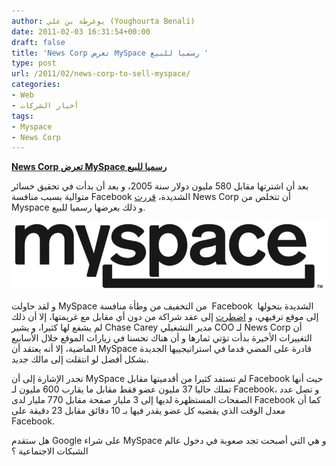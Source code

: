 ```yaml
---
author: يوغرطة بن علي (Youghourta Benali)
date: 2011-02-03 16:31:54+00:00
draft: false
title: 'News Corp تعرض MySpace رسميا للبيع '
type: post
url: /2011/02/news-corp-to-sell-myspace/
categories:
- Web
- أخبار الشركات
tags:
- Myspace
- News Corp
---
```


**[News Corp تعرض MySpace رسميا للبيع]( https://www.it-scoop.com/2011/02/news-corp-to-sell-myspace/ )**


بعد أن اشترتها مقابل 580 مليون دولار سنة 2005، و بعد أن بدأت في تحقيق خسائر متوالية بسبب منافسة Facebook الشديدة، [قررت](http://content.usatoday.com/communities/technologylive/post/2011/02/news-corp-says-its-ready-to-sell-myspace/1) News Corp أن تتخلص من Myspace و ذلك بعرضها رسميا للبيع.


[![](myspace-logo.png)
]( https://www.it-scoop.com/2011/02/news-corp-to-sell-myspace/ )


و لقد حاولت MySpace من التخفيف من وطأة منافسة  Facebook  الشديدة بتحولها إلى موقع ترفيهي، و [اضطرت](https://www.it-scoop.com/2010/11/news-corp-myspace/) إلى عقد شراكة من دون أي مقابل مع غريمتها، إلا أن ذلك لم يشفع لها كثيرا، و يشير Chase Carey مدير التشغيلي COO لـ News Corp أن التغييرات الأخيرة بدأت تؤتي ثمارها و أن هناك تحسنا في زيارات الموقع خلال الأسابيع الماضية، إلا أنه يعتقد أن MySpace قادرة على المضي قدما في استراتيجييها الجديدة بشكل أفضل لو انتقلت إلى مالك جديد.

تجدر الإشارة إلى أن MySpace لم تستفد كثيرا من أقدميتها مقابل Facebook حيث أنها تملك حاليا 37 مليون عضو فقط مقابل ما يقارب 600 مليون لـ Facebook، و تصل عدد الصفحات المستظهرة لديها إلى 3 مليار صفحة مقابل 770 مليار لدى Facebook كما أن معدل الوقت الذي يقضيه كل عضو يقدر فيها بـ 10 دقائق مقابل 23 دقيقة على Facebook.

هل ستقدم Google على شراء MySpace و هي التي أصبحت تجد صعوبة في دخول عالم الشبكات الاجتماعية ؟
